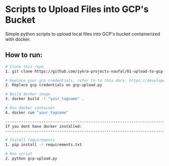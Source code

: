 # Scripts to Upload Files into GCP's Bucket
Simple python scripts to upload local files into GCP's bucket containerized with docker.

## How to run:
```bash
# Clone this repo
1. git clone https://github.com/iykra-projects-naufal/01-upload-to-gcp-buckets.git

# Replace your gcp credentials, refer to to this docs: https://developers.google.com/workspace/guides/create-credentials
2. Replace gcp credentials on gcp-upload.py

# Build docker image
3. docker build -t "your_tagname" .

# Run docker container
4. docker run "your_tagname"

-----------------------------------------------------------------------------------------------------
If you dont have docker installed:
-----------------------------------------------------------------------------------------------------

# Install requirements
1. pip install -r requirements.txt

# Run script
2. python gcp-upload.py
```

